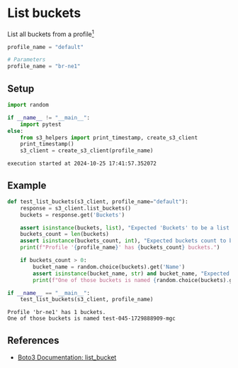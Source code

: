 # List buckets
List all buckets from a profile[<sup>1</sup>](./glossary#profile)


```python
profile_name = "default"
```


```python
# Parameters
profile_name = "br-ne1"

```

## Setup


```python
import random

if __name__ != "__main__":
    import pytest
else:
    from s3_helpers import print_timestamp, create_s3_client
    print_timestamp()
    s3_client = create_s3_client(profile_name)
```

    execution started at 2024-10-25 17:41:57.352072


## Example


```python
def test_list_buckets(s3_client, profile_name="default"):
    response = s3_client.list_buckets()
    buckets = response.get('Buckets')

    assert isinstance(buckets, list), "Expected 'Buckets' to be a list."
    buckets_count = len(buckets)
    assert isinstance(buckets_count, int), "Expected buckets count to be an integer."
    print(f"Profile '{profile_name}' has {buckets_count} buckets.")

    if buckets_count > 0:
        bucket_name = random.choice(buckets).get('Name')
        assert isinstance(bucket_name, str) and bucket_name, "Expected bucket name to be a non-empty string."
        print(f"One of those buckets is named {random.choice(buckets).get('Name')}")

if __name__ == "__main__":
    test_list_buckets(s3_client, profile_name)
```

    Profile 'br-ne1' has 1 buckets.
    One of those buckets is named test-045-1729888909-mgc


## References

- [Boto3 Documentation: list_bucket](https://boto3.amazonaws.com/v1/documentation/api/latest/reference/services/s3/client/list_buckets.html)
